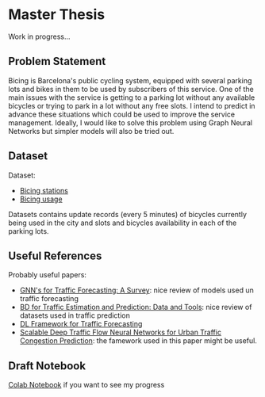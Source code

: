 # Master Thesis
Work in progress... 
## Problem Statement
Bicing is Barcelona's public cycling system, equipped with several parking lots and bikes in them to be used by subscribers of this service. One of the main issues with the service is getting to a parking lot without any available bicycles or trying to park in a lot without any free slots. I intend to predict in advance these situations which could be used to improve the service management. Ideally, I would like to solve this problem using Graph Neural Networks but simpler models will also be tried out.
## Dataset
Dataset:
- [Bicing stations](https://opendata-ajuntament.barcelona.cat/data/en/dataset/bicing) 
- [Bicing usage](https://opendata-ajuntament.barcelona.cat/data/en/dataset/us-del-servei-bicing) 

Datasets contains update records (every 5 minutes) of bicycles currently being used in the city and slots and bicycles availability in each of the parking lots. 
## Useful References
Probably useful papers:
- [GNN's for Traffic Forecasting: A Survey](https://arxiv.org/pdf/2101.11174.pdf): nice review of models used un traffic forecasting
- [BD for Traffic Estimation and Prediction: Data and Tools](https://arxiv.org/pdf/2103.11824.pdf): nice review of datasets used in traffic prediction
- [DL Framework for Traffic Forecasting](https://arxiv.org/pdf/1709.04875v4.pdf)
- [Scalable Deep Traffic Flow Neural Networks for Urban Traffic Congestion Prediction](https://arxiv.org/pdf/1703.01006.pdf): the famework used in this paper might be useful.

## Draft Notebook
[Colab Notebook](https://colab.research.google.com/drive/17Ocn0rekE28NoKE5dWPv_fk7LQdD-Yq1?usp=sharing) if you want to see my progress
